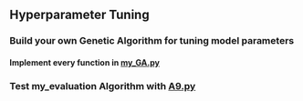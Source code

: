 ## Hyperparameter Tuning

### Build your own Genetic Algorithm for tuning model parameters

#### Implement every function in [my_GA.py](https://github.com/hil-se/fds/blob/master/assignments/assignment9/my_GA.py)

### Test my_evaluation Algorithm with [A9.py](https://github.com/hil-se/fds/blob/master/assignments/assignment9/A9.py)


